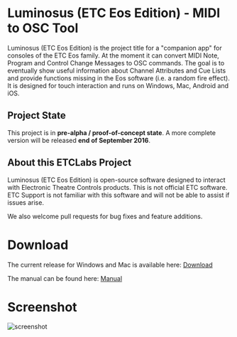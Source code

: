 # Luminosus (ETC Eos Edition) - MIDI to OSC Tool

Luminosus (ETC Eos Edition) is the project title for a "companion app" for consoles of the ETC Eos family. At the moment it can convert MIDI Note, Program and Control Change Messages to OSC commands. The goal is to eventually show useful information about Channel Attributes and Cue Lists and provide functions missing in the Eos software (i.e. a random fire effect).
It is designed for touch interaction and runs on Windows, Mac, Android and iOS.

## Project State

This project is in __pre-alpha / proof-of-concept state__.
A more complete version will be released __end of September 2016__.

## About this ETCLabs Project
Luminosus (ETC Eos Edition) is open-source software designed to interact with Electronic Theatre Controls products. This is not official ETC software.
ETC Support is not familiar with this software and will not be able to assist if issues arise.

We also welcome pull requests for bug fixes and feature additions.

# Download

The current release for Windows and Mac is available here: [Download](https://github.com/ElectronicTheatreControlsLabs/LuminosusEosEdition/releases)

The manual can be found here: [Manual](https://github.com/ElectronicTheatreControlsLabs/LuminosusEosEdition/blob/master/doc/Manual_en.pdf)

# Screenshot

![screenshot](https://github.com/ElectronicTheatreControlsLabs/LuminosusEosEdition/blob/master/doc/midi_example_screenshot.png)
